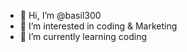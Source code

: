 - 👋 Hi, I’m @basil300
- 👀 I’m interested in coding & Marketing
- 🌱 I’m currently learning coding



<!---
basil300/basil300 is a ✨ special ✨ repository because its `README.md` (this file) appears on your GitHub profile.
You can click the Preview link to take a look at your changes.
--->
